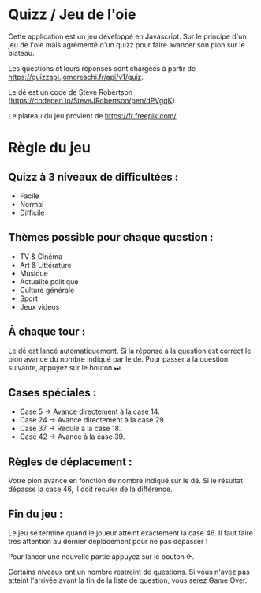 # Quizz / Jeu de l'oie
Cette application est un jeu développé en Javascript.
Sur le principe d'un jeu de l'oie mais agrémenté d'un quizz pour faire avancer son pion sur le plateau.

Les questions et leurs réponses sont chargées à partir de https://quizzapi.jomoreschi.fr/api/v1/quiz.

Le dé est un code de Steve Robertson (https://codepen.io/SteveJRobertson/pen/dPVgqK).

Le plateau du jeu provient de https://fr.freepik.com/

# Règle du jeu

## Quizz à 3 niveaux de difficultées :
- Facile
- Normal
- Difficile

## Thèmes possible pour chaque question :
- TV & Cinéma
- Art & Littérature
- Musique
- Actualité politique
- Culture générale
- Sport
- Jeux videos

## À chaque tour :
Le dé est lancé automatiquement.
Si la réponse à la question est correct le pion avance du nombre indiqué par le dé.
Pour passer à la question suivante, appuyez sur le bouton ⏭

## Cases spéciales :
- Case 5 → Avance directement à la case 14.
- Case 24 → Avance directement à la case 29.
- Case 37 → Recule à la case 18.
- Case 42 → Avance à la case 39.

## Règles de déplacement :
Votre pion avance en fonction du nombre indiqué sur le dé.
Si le résultat dépasse la case 46, il doit reculer de la différence.

## Fin du jeu :
Le jeu se termine quand le joueur atteint exactement la case 46.
Il faut faire très attention au dernier déplacement pour ne pas dépasser !

Pour lancer une nouvelle partie appuyez sur le bouton  ⟳.

Certains niveaux ont un nombre restreint de questions.
Si vous n'avez pas atteint l'arrivée avant la fin de la liste de question, vous serez Game Over.